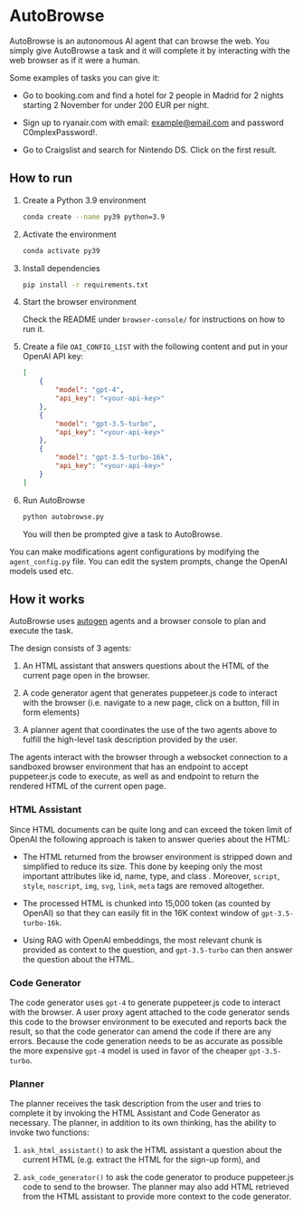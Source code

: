 # AutoBrowse
AutoBrowse is an autonomous AI agent that can browse the web.
You simply give AutoBrowse a task and it will complete it by interacting with the web browser as if it were a human.

Some examples of tasks you can give it:

- Go to booking.com and find a hotel for 2 people in Madrid for 2 nights starting 2 November for under 200 EUR per night.

- Sign up to ryanair.com with email: <example@email.com> and password C0mplexPassword!.

- Go to Craigslist and search for Nintendo DS. Click on the first result.

## How to run

1. Create a Python 3.9 environment

    ```bash
    conda create --name py39 python=3.9
    ```

2. Activate the environment

    ```bash
    conda activate py39
    ```

3. Install dependencies

    ```bash
    pip install -r requirements.txt
    ```

4. Start the browser environment

    Check the README under `browser-console/` for instructions on how to run it.


5. Create a file `OAI_CONFIG_LIST` with the following content and put in your OpenAI API key:

    ```json
    [
        {
            "model": "gpt-4",
            "api_key": "<your-api-key>"
        },
        {
            "model": "gpt-3.5-turbo",
            "api_key": "<your-api-key>"
        },
        {
            "model": "gpt-3.5-turbo-16k",
            "api_key": "<your-api-key>"
        }
    ]
    ```




5. Run AutoBrowse 

    ```bash
    python autobrowse.py
    ```

    You will then be prompted give a task to AutoBrowse.


You can make modifications agent configurations by modifying the `agent_config.py` file. You can edit the system prompts, change the OpenAI models used etc.


## How it works
AutoBrowse uses [autogen](https://github.com/microsoft/autogen) agents and a browser console to plan and execute the task.

The design consists of 3 agents:

1. An HTML assistant that answers questions about the HTML of the current page open in the browser.

2. A code generator agent that generates puppeteer.js code to interact with the browser (i.e. navigate to a new page, click on a button, fill in form elements)

3. A planner agent that coordinates the use of the two agents above to fulfill the high-level task description provided by the user.

The agents interact with the browser through a websocket connection to a sandboxed browser environment that has an endpoint to accept puppeteer.js code to execute, as well as and endpoint to return the rendered HTML of the current open page.

### HTML Assistant
Since HTML documents can be quite long and can exceed the token limit of OpenAI the following approach is taken to answer queries about the HTML:

- The HTML returned from the browser environment is stripped down and simplified to reduce its size. This done by keeping only the most important attributes like id, name, type, and class . Moreover, `script`, `style`, `noscript`, `img`, `svg`, `link`, `meta`  tags are removed altogether.

- The processed HTML is chunked into 15,000 token (as counted by OpenAI) so that they can easily fit in the 16K context window of `gpt-3.5-turbo-16k`. 

- Using RAG with OpenAI embeddings, the most relevant chunk is provided as context to the question, and `gpt-3.5-turbo` can then answer the question about the HTML.

### Code Generator
The code generator uses `gpt-4` to generate puppeteer.js code to interact with the browser. A user proxy agent attached to the code generator sends this code to the browser environment to be executed and reports back the result, so that the code generator can amend the code if there are any errors. Because the code generation needs to be as accurate as possible the more expensive `gpt-4` model is used in favor of the cheaper `gpt-3.5-turbo`.

### Planner

The planner receives the task description from the user and tries to complete it by invoking the HTML Assistant and Code Generator as necessary. The planner, in addition to its own thinking, has the ability to invoke two functions:


1. `ask_html_assistant()` to ask the HTML assistant a question about the current HTML (e.g. extract the HTML for the sign-up form), and 

2. `ask_code_generator()` to ask the code generator to produce puppeteer.js code to send to the browser. The planner may also add HTML retrieved from the HTML assistant to provide more context to the code generator.





